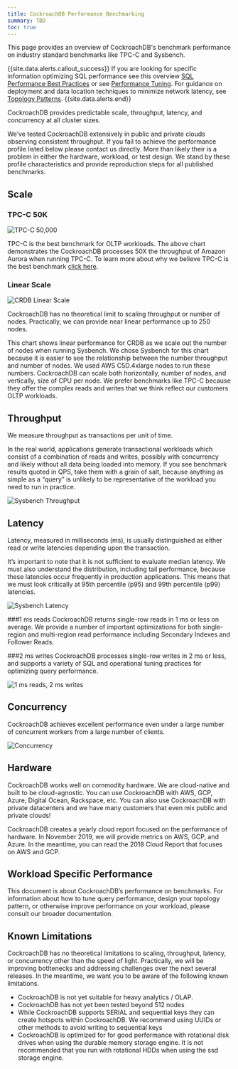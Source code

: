 ```yaml
---
title: CockroachDB Performance Benchmarking
summary: TBD
toc: true
---
```

This page provides an overview of CockroachDB's benchmark performance on industry standard benchmarks like TPC-C and Sysbench.

{{site.data.alerts.callout_success}}
If you are looking for specific information optimizing SQL performance see this overview [SQL Performance Best Practices](performance-best-practices-overview.md) or see [Performance Tuning](performance-tuning.html). For guidance on deployment and data location techniques to minimize network latency, see [Topology Patterns](topology-patterns.html).
{{site.data.alerts.end}}

CockroachDB provides predictable scale, throughput, latency, and concurrency at all cluster sizes.

We’ve tested CockroachDB extensively in public and private clouds observing consistent throughput. If you fail to achieve the performance profile listed below please contact us directly. More than likely their is a problem in either the hardware, workload, or test design. We stand by these profile characteristics and provide reproduction steps for all published benchmarks.

## Scale

### TPC-C 50K
<img src="{{ 'images/v19.2/tpcc50k.png' | relative_url }}" alt="TPC-C 50,000" style="max-width:100%" />

TPC-C is the best benchmark for OLTP workloads. The above chart demonstrates the CockroachDB processes 50X the throughput of Amazon Aurora when running TPC-C. To learn more about why we believe TPC-C is the best benchmark [click here](https://www.cockroachlabs.com/blog/cockroachdb-2dot1-performance/).

### Linear Scale
<img src="{{ 'images/v19.2/linearscale.png' | relative_url }}" alt="CRDB Linear Scale" style="max-width:100%" />

CockroachDB has no theoretical limit to scaling throughput or number of nodes. Practically, we can provide near linear performance up to 250 nodes.

This chart shows linear performance for CRDB as we scale out the number of nodes when running Sysbench. We chose Sysbench for this chart because it is easier to see the relationship between the number throughput and number of nodes. We used AWS C5D.4xlarge nodes to run these numbers. CockroachDB can scale both horizontally, number of nodes, and vertically, size of CPU per node. We prefer benchmarks like TPC-C because they offer the complex reads and writes that we think reflect our customers OLTP workloads.

## Throughput

We measure throughput as transactions per unit of time.

In the real world, applications generate transactional workloads which consist of a combination of reads and writes, possibly with concurrency and likely without all data being loaded into memory. If you see benchmark results quoted in QPS, take them with a grain of salt, because anything as simple as a “query” is unlikely to be representative of the workload you need to run in practice.

<img src="{{ 'images/v19.2/sysbench-throughput.png' | relative_url }}" alt="Sysbench Throughput" style="max-width:100%" />

## Latency
Latency, measured in milliseconds (ms), is usually distinguished as either read or write latencies depending upon the transaction.

It’s important to note that it is not sufficient to evaluate median latency. We must also understand the distribution, including tail performance, because these latencies occur frequently in production applications. This means that we must look critically at 95th percentile (p95) and 99th percentile (p99) latencies.

<img src="{{ 'images/v19.2/sysbench-latency.png' | relative_url }}" alt="Sysbench Latency" style="max-width:100%" />

###1 ms reads
CockroachDB returns single-row reads in 1 ms or less on average. We provide a number of important optimizations for both single-region and multi-region read performance including Secondary Indexes and Follower Reads.

###2 ms writes
CockroachDB processes single-row writes in 2 ms or less, and supports a variety of SQL and operational tuning practices for optimizing query performance.

<img src="{{ 'images/v19.2/1ms2ms.png' | relative_url }}" alt="1 ms reads, 2 ms writes" style="max-width:100%" />

## Concurrency

CockroachDB achieves excellent performance even under a large number of concurrent workers from a large number of clients.

<img src="{{ 'images/v19.2/concurrency.png' | relative_url }}" alt="Concurrency" style="max-width:100%" />

## Hardware

CockroachDB works well on commodity hardware. We are cloud-native and built to be cloud-agnostic. You can use CockroachDB with AWS, GCP, Azure, Digital Ocean, Rackspace, etc. You can also use CockroachDB with private datacenters and we have many customers that even mix public and private clouds!

CockroachDB creates a yearly cloud report focused on the performance of hardware. In November 2019, we will provide metrics on AWS, GCP, and Azure. In the meantime, you can read the 2018 Cloud Report that focuses on AWS and GCP.

## Workload Specific Performance

This document is about CockroachDB’s performance on benchmarks. For information about how to tune query performance, design your topology pattern, or otherwise improve performance on your workload, please consult our broader documentation.

## Known Limitations

CockroachDB has no theoretical limitations to scaling, throughput, latency, or concurrency other than the speed of light. Practically, we will be improving botltenecks and addressing challenges over the next several releases. In the meantime, we want you to be aware of the following known limitations.

- CockroachDB is not yet suitable for heavy analytics / OLAP.
- CockroachDB has not yet been tested beyond 512 nodes
- While CockroachDB supports SERIAL and sequential keys they can create hotspots within CockroachDB. We recommend using UUIDs or other methods to avoid writing to sequential keys
- CockroachDB is optimized for for good performance with rotational disk drives when using the durable memory storage engine. It is not recommended that you run with rotational HDDs when using the ssd storage engine.
